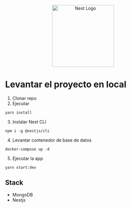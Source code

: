 <p align="center">
  <a href="http://nestjs.com/" target="blank"><img src="https://nestjs.com/img/logo-small.svg" width="200" alt="Nest Logo" /></a>
</p>

# Levantar el proyecto en local

1. Clonar repo
2. Ejecutar

```
yarn install
```

3. Instalar Nest CLI

```
npm i -g @nestjs/cli
```

4. Levantar contenedor de base de datos

```
docker-compose up -d
```

5. Ejecutar la app

```
yarn start:dev
```

## Stack

- MongoDB
- Nestjs
